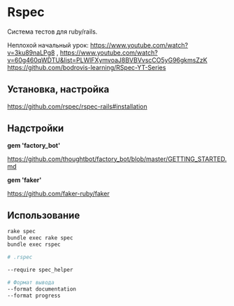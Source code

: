 # Rspec

Система тестов для ruby/rails.

Неплохой начальный урок: https://www.youtube.com/watch?v=3ku89naLPg8 ,
https://www.youtube.com/watch?v=60g460qWDTU&list=PLWlFXymvoaJ8BVBVvscCO5yG96gkmsZzK
https://github.com/bodrovis-learning/RSpec-YT-Series


## Установка, настройка

https://github.com/rspec/rspec-rails#installation


## Надстройки

__gem 'factory_bot'__

https://github.com/thoughtbot/factory_bot/blob/master/GETTING_STARTED.md

__gem 'faker'__

https://github.com/faker-ruby/faker


## Использование

```sh
rake spec
bundle exec rake spec
bundle exec rspec
```

```sh
# .rspec

--require spec_helper

# Формат вывода
--format documentation
--format progress
```
